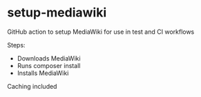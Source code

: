 # setup-mediawiki

GitHub action to setup MediaWiki for use in test and CI workflows

Steps:

* Downloads MediaWiki
* Runs composer install
* Installs MediaWiki

Caching included

